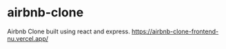 # airbnb-clone
Airbnb Clone built using react and express.
https://airbnb-clone-frontend-nu.vercel.app/
